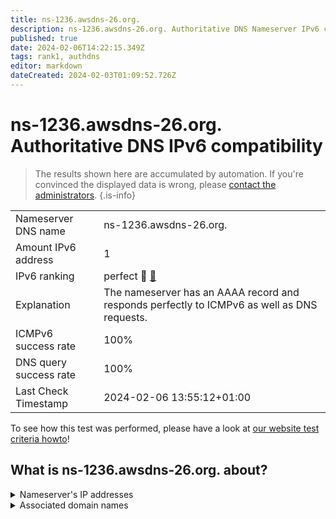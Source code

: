 ```yaml
---
title: ns-1236.awsdns-26.org.
description: ns-1236.awsdns-26.org. Authoritative DNS Nameserver IPv6 compatibility
published: true
date: 2024-02-06T14:22:15.349Z
tags: rank1, authdns
editor: markdown
dateCreated: 2024-02-03T01:09:52.726Z
---
```


# ns-1236.awsdns-26.org. Authoritative DNS IPv6 compatibility

> The results shown here are accumulated by automation. If you're convinced the displayed data is wrong, please [contact the administrators](/howto/chat). 
{.is-info}




|   |   |
| - | - |
| Nameserver DNS name | ns-1236.awsdns-26.org.
| Amount IPv6 address | 1
| IPv6 ranking | perfect :1st_place_medal: [🔗](/howto/ranking) |
| Explanation | The nameserver has an AAAA record and responds perfectly to ICMPv6 as well as DNS requests. |
| ICMPv6 success rate | 100%|
| DNS query success rate | 100% |
| Last Check Timestamp | 2024-02-06 13:55:12+01:00 |

To see how this test was performed, please have a look at [our website test criteria howto](/howto/testcriteria/authdns)!


## What is ns-1236.awsdns-26.org. about?




<details>
<summary>Nameserver's IP addresses</summary>

2600:9000:5304:d400::1

</details>



<details>
<summary>Associated domain names</summary>

global.honda

</details>
